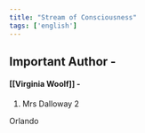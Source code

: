 ```yaml
---
title: "Stream of Consciousness"
tags: ['english']
---
```



## Important Author -
#### [[Virginia Woolf]] -
1. Mrs Dalloway
2


Orlando					